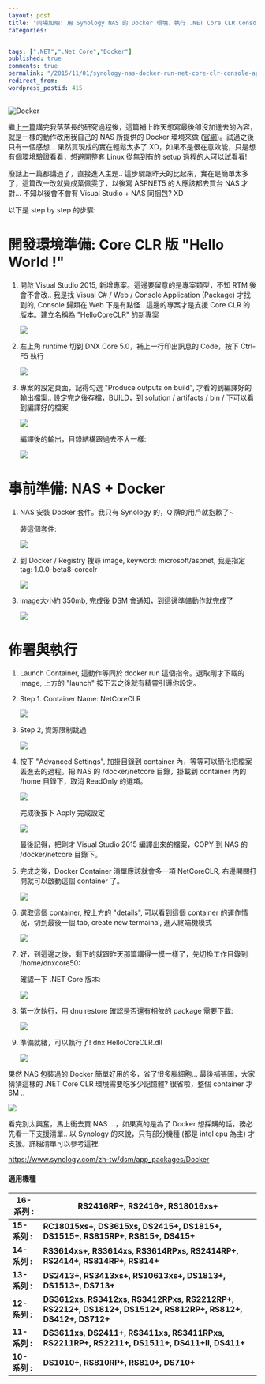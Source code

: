 ```yaml
---
layout: post
title: "同場加映: 用 Synology NAS 的 Docker 環境，執行 .NET Core CLR Console App"
categories:


tags: [".NET",".Net Core","Docker"]
published: true
comments: true
permalink: "/2015/11/01/synology-nas-docker-run-net-core-clr-console-app/"
redirect_from:
wordpress_postid: 415
---
```


![Docker](/wp-content/uploads/2015/11/synology_docker_thumb_256.png)

繼[上一篇](/2015/10/31/coreclr-helloworld-consoleapp/)講完我落落長的研究過程後，這篇補上昨天想寫最後卻沒加進去的內容，就是一樣的動作改用我自己的 NAS 所提供的 Docker 環境來做 ([官網](https://www.synology.com/zh-tw/dsm/app_packages/Docker))。試過之後只有一個感想... 果然買現成的實在輕鬆太多了 XD，如果不是很在意效能，只是想有個環境驗證看看，想避開整套 Linux 從無到有的 setup 過程的人可以試看看!

廢話上一篇都講過了，直接進入主題.. 這步驟跟昨天的比起來，實在是簡單太多了，這篇改一改就變成葉佩雯了，以後寫 ASPNET5 的人應該都去買台 NAS 才對... 不知以後會不會有 Visual Studio + NAS 同捆包? XD

以下是 step by step 的步驟:

# 開發環境準備: Core CLR 版 "Hello World !"

1. 開啟 Visual Studio 2015, 新增專案。這邊要留意的是專案類型，不知 RTM 後會不會改.. 我是找 Visual C# / Web / Console Application (Package) 才找到的, Console 歸類在 Web 下是有點怪.. 這邊的專案才是支援 Core CLR 的版本。建立名稱為 "HelloCoreCLR" 的新專案

   ![](/wp-content/uploads/2015/11/img_563589e050a00.png)

2. 左上角 runtime 切到 DNX Core 5.0，補上一行印出訊息的 Code，按下 Ctrl-F5 執行

   ![](/wp-content/uploads/2015/11/img_56358bc0803ca.png)

3. 專案的設定頁面，記得勾選 "Produce outputs on build", 才看的到編譯好的輸出檔案.. 設定完之後存檔，BUILD，到 solution / artifacts / bin / 下可以看到編譯好的檔案

   ![](/wp-content/uploads/2015/11/img_56358c3594fc3.png)

   編譯後的輸出，目錄結構跟過去不大一樣:

   ![](/wp-content/uploads/2015/11/img_56358d04538dd.png)

# 事前準備: NAS + Docker

1. NAS 安裝 Docker 套件。我只有 Synology 的，Q 牌的用戶就抱歉了~

   裝這個套件:

   ![](/wp-content/uploads/2015/11/img_56358d6119b15.png)

2. 到 Docker / Registry 搜尋 image, keyword: microsoft/aspnet, 我是指定 tag: 1.0.0-beta8-coreclr

   ![](/wp-content/uploads/2015/11/img_56358df03680e.png)

3. image大小約 350mb, 完成後 DSM 會通知，到這邊準備動作就完成了

   ![](/wp-content/uploads/2015/11/img_56358eedbc0ef.png)

# 佈署與執行

1. Launch Container, 這動作等同於 docker run 這個指令。選取剛才下載的 image, 上方的 "launch" 按下去之後就有精靈引導你設定。

2. Step 1. Container Name: NetCoreCLR

   ![](/wp-content/uploads/2015/11/img_56358ffb04358.png)

3. Step 2, 資源限制跳過

   ![](/wp-content/uploads/2015/11/img_5635903eddfbb.png)

4. 按下 "Advanced Settings", 加掛目錄到 container 內，等等可以簡化把檔案丟進去的過程。把 NAS 的 /docker/netcore 目錄，掛載到 container 內的 /home 目錄下，取消 ReadOnly 的選項。

   ![](/wp-content/uploads/2015/11/img_563590c6f1c1e.png)

   完成後按下 Apply 完成設定

   ![](/wp-content/uploads/2015/11/img_5635906e36809.png)

   最後記得，把剛才 Visual Studio 2015 編譯出來的檔案，COPY 到 NAS 的 /docker/netcore 目錄下。

5. 完成之後，Docker Container 清單應該就會多一項 NetCoreCLR, 右邊開關打開就可以啟動這個 container 了。

   ![](/wp-content/uploads/2015/11/img_5635921d6ac0d.png)

6. 選取這個 container, 按上方的 "details", 可以看到這個 container 的運作情況，切到最後一個 tab, create new termainal, 進入終端機模式

   ![](/wp-content/uploads/2015/11/img_56359288a4dad.png)

7. 好，到這邊之後，剩下的就跟昨天那篇講得一模一樣了，先切換工作目錄到 /home/dnxcore50:

   確認一下 .NET Core 版本:

   ![](/wp-content/uploads/2015/11/img_5635964f0eb57.png)

8. 第一次執行，用 dnu restore 確認是否還有相依的 package 需要下載:

   ![](/wp-content/uploads/2015/11/img_5635968ced9be.png)

9. 準備就緒，可以執行了! dnx HelloCoreCLR.dll

   ![](/wp-content/uploads/2015/11/img_563596bc4c7a3.png)

果然 NAS 包裝過的 Docker 簡單好用的多，省了很多腦細胞... 最後補張圖，大家猜猜這樣的 .NET Core CLR 環境需要吃多少記憶體? 很省啦，整個 container 才 6M ..

![](/wp-content/uploads/2015/11/img_563597c80e76a.png)

看完別太興奮，馬上衝去買 NAS ...，如果真的是為了 Docker 想採購的話，務必先看一下支援清單.. 以 Synology 的來說，只有部分機種 (都是 intel cpu 為主) 才支援。詳細清單可以參考這裡:

https://www.synology.com/zh-tw/dsm/app_packages/Docker

#### 適用機種

| **16-系列 :** | **RS2416RP+,** **RS2416+,** **RS18016xs+** |
|---|---|
| **15-系列 :** | **RC18015xs+,** **DS3615xs,** **DS2415+,** **DS1815+,** **DS1515+,** **RS815RP+,** **RS815+,** **DS415+** |
| **14-系列 :** | **RS3614xs+,** **RS3614xs,** **RS3614RPxs,** **RS2414RP+,** **RS2414+,** **RS814RP+,** **RS814+** |
| **13-系列 :** | **DS2413+,** **RS3413xs+,** **RS10613xs+,** **DS1813+,** **DS1513+,** **DS713+** |
| **12-系列 :** | **DS3612xs,** **RS3412xs,** **RS3412RPxs,** **RS2212RP+,** **RS2212+,** **DS1812+,** **DS1512+,** **RS812RP+,** **RS812+,** **DS412+,** **DS712+** |
| **11-系列 :** | **DS3611xs,** **DS2411+,** **RS3411xs,** **RS3411RPxs,** **RS2211RP+,** **RS2211+,** **DS1511+,** **DS411+II,** **DS411+** |
| **10-系列 :** | **DS1010+,** **RS810RP+,** **RS810+,** **DS710+** |
